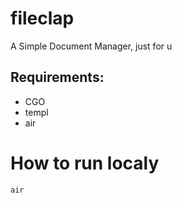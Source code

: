 # fileclap

A Simple Document Manager, just for u

## Requirements:
- CGO
- templ
- air

# How to run localy
`air`
